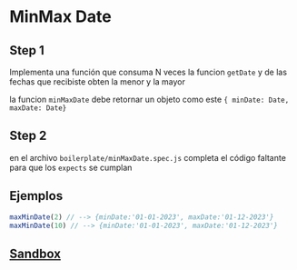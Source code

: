 # MinMax Date
## Step 1
Implementa una función que consuma N veces la funcion `getDate` y de las fechas que recibiste obten la menor y la mayor

la funcion `minMaxDate` debe retornar un objeto como este `{ minDate: Date, maxDate: Date}`

## Step 2
en el archivo `boilerplate/minMaxDate.spec.js` completa el código faltante para que los `expects` se cumplan



## Ejemplos

```js
maxMinDate(2) // --> {minDate:'01-01-2023', maxDate:'01-12-2023'}
maxMinDate(10) // --> {minDate:'01-01-2023', maxDate:'01-12-2023'}
```

## [Sandbox](https://lab.cs50.io/Laboratoria/job-application-public/main/02-tech-mentoring/exercises/19-Promise/boilerplate/)
